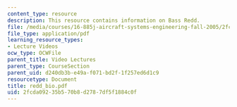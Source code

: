 ```yaml
---
content_type: resource
description: This resource contains information on Bass Redd.
file: /media/courses/16-885j-aircraft-systems-engineering-fall-2005/2fcda09235b570b8d2787df5f1884c0f_redd_bio.pdf
file_type: application/pdf
learning_resource_types:
- Lecture Videos
ocw_type: OCWFile
parent_title: Video Lectures
parent_type: CourseSection
parent_uid: d240db3b-e49a-f071-bd2f-1f257ed6d1c9
resourcetype: Document
title: redd_bio.pdf
uid: 2fcda092-35b5-70b8-d278-7df5f1884c0f
---
```

